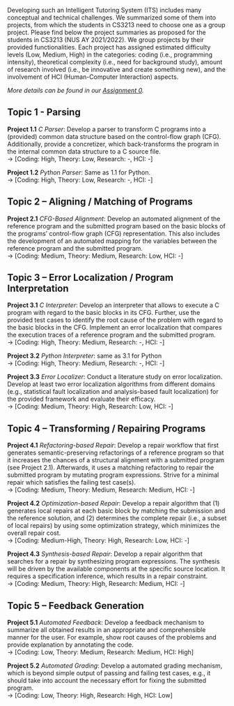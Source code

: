 Developing such an Intelligent Tutoring System (ITS) includes many conceptual and technical challenges. We summarized some of them into projects, from which the students in CS3213 need to choose one as a group project. Please find below the project summaries as proposed for the students in CS3213 (NUS AY 2021/2022). We group projects by their provided functionalities. Each project has assigned estimated difficulty levels (Low, Medium, High) in the categories: coding (i.e., programming intensity), theoretical complexity (i.e., need for background study), amount of research involved (i.e., be innovative and create something new), and the involvement of HCI (Human-Computer Interaction) aspects.

*More details can be found in our [Assignment 0](../assignments/Assignment_0.pdf).*


## Topic 1 - Parsing

**Project 1.1** *C Parser*:
Develop a parser to transform C programs into a (provided) common data structure based on the control-flow graph (CFG). Additionally, provide a concretizer, which back-transforms the program in the internal common data structure to a C source file.<br>
&#8594; [Coding: High, Theory: Low, Research: -, HCI: -]

**Project 1.2** *Python Parser*:
Same as 1.1 for Python.<br>
&#8594; [Coding: High, Theory: Low, Research: -, HCI: -]


## Topic 2 – Aligning / Matching of Programs

**Project 2.1** *CFG-Based Alignment*:
Develop an automated alignment of the reference program and the submitted program based on the basic blocks of the programs’ control-flow graph (CFG) representation. This also includes the development of an automated mapping for the variables between the reference program and the submitted program.<br>
&#8594; [Coding: Medium, Theory: Medium, Research: Low, HCI: -]


## Topic 3 – Error Localization / Program Interpretation

**Project 3.1** *C Interpreter*: 
Develop an interpreter that allows to execute a C program with regard to the basic blocks in its CFG. Further, use the provided test cases to identify the root cause of the problem with regard to the basic blocks in the CFG. Implement an error localization that compares the execution traces of a reference program and the submitted program.<br>
&#8594; [Coding: High, Theory: Medium, Research: -, HCI: -]

**Project 3.2** *Python Interpreter*:
same as 3.1 for Python<br>
&#8594; [Coding: High, Theory: Medium, Research: -, HCI: -]

**Project 3.3** *Error Localizer*:
Conduct a literature study on error localization. Develop at least two error localization algorithms from different domains (e.g., statistical fault localization and analysis-based fault localization) for the provided framework and evaluate their efficacy. <br>
&#8594; [Coding: Medium, Theory: High, Research: Low, HCI: -]


## Topic 4 – Transforming / Repairing Programs

**Project 4.1** *Refactoring-based Repair*:
Develop a repair workflow that first generates semantic-preserving refactorings of a reference program so that it increases the chances of a structural alignment with a submitted program (see Project 2.1). Afterwards, it uses a matching refactoring to repair the submitted program by mutating program expressions. Strive for a minimal repair which satisfies the failing test case(s).<br>
&#8594; [Coding: Medium, Theory: Medium, Research: Medium, HCI: -]

**Project 4.2** *Optimization-based Repair*:
Develop a repair algorithm that (1) generates local repairs at each basic block by matching the submission and the reference solution, and (2) determines the complete repair (i.e., a subset of local repairs) by using some optimization strategy, which minimizes the overall repair cost.<br>
&#8594; [Coding: Medium-High, Theory: High, Research: Low, HCI: -]

**Project 4.3** *Synthesis-based Repair*:
Develop a repair algorithm that searches for a repair by synthesizing program expressions. The synthesis will be driven by the available components at the specific source location. It requires a specification inference, which results in a repair constraint.<br>
&#8594; [Coding: Medium, Theory: High, Research: Medium, HCI: -]


## Topic 5 – Feedback Generation

**Project 5.1** *Automated Feedback*:
Develop a feedback mechanism to summarize all obtained results in an appropriate and comprehensible manner for the user. For example, show root causes of the problems and provide explanation by annotating the code.<br>
&#8594; [Coding: Low, Theory: Medium, Research: Medium, HCI: High]

**Project 5.2** *Automated Grading*:
Develop a automated grading mechanism, which is beyond simple output of passing and failing test cases, e.g., it should take into account the necessary effort for fixing the submitted program.<br>
&#8594; [Coding: Low, Theory: High, Research: High, HCI: Low]
